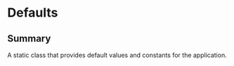 # Defaults

## Summary

A static class that provides default values and constants for the application.
